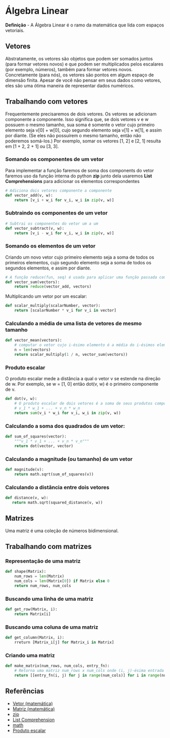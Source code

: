 # Álgebra Linear

**Definição** - A Álgebra Linear é o ramo da matemática que lida com espaços vetoriais.

## Vetores
Abstratamente, os vetores são objetos que podem ser somados juntos (para formar vetores novos) e que podem ser multiplicados pelos escalares (por exemplo, números), também para formar vetores novos. Concretamente (para nós), os vetores são pontos em algum espaço de dimensão finita. Apesar de você não pensar em seus dados como vetores, eles são uma ótima maneira de representar dados numéricos.

## Trabalhando com vetores
Frequentemente precisaremos de dois vetores. Os vetores se adicionam componente a componente. Isso significa que, se dois vetores v e w possuem o mesmo tamanho, sua soma é somente o vetor cujo primeiro elemento seja v[0] + w[0], cujo segundo elemento seja v[1] + w[1], e assim por diante. (Se eles não possuírem o mesmo tamanho, então não poderemos somá-los.) Por exemplo, somar os vetores [1, 2] e [2, 1] resulta em [1 + 2, 2 + 1] ou [3, 3].

### Somando os componentes de um vetor
Para implementar a função faremos de soma dos components do vetor faremos uso da função interna do python **zip** junto dela usaremos **List Comprehensions** para adicionar os elementos correspondentes
```python
# Adiciona dois vetores componente a componente
def vector_add(v, w):    
    return [v_i + w_i for v_i, w_i in zip(v, w)]
```

### Subtraindo os componentes de um vetor
```python
# Subtrai os componentes do vetor um a um
def vector_subtract(v, w):
    return [v_i - w_i for v_i, w_i in zip(v, w)]
```

### Somando os elementos de um vetor
Criando um novo vetor cujo primeiro elemento seja a soma de todos os primeiros elementos, cujo segundo elemento seja a soma de todos os segundos elementos, e assim por diante.
```python
# A função reduce(fun, seq) é usada para aplicar uma função passada como argumento a todos os elementos de uma lista. A função é definida no módulo 'functools'.
def vector_sum(vectors):
    return reduce(vector_add, vectors)

```
Multiplicando um vetor por um escalar:
```python
def scalar_multiply(scalarNumber, vector):
    return [scalarNumber * v_i for v_i in vector]
```

### Calculando a média de uma lista de vetores de mesmo tamanho
```python
def vector_mean(vectors):
    # computar o vetor cujo i-ésimo elemento é a média do i-ésimos elementos dos vetores de entrada
    n = len(vectors)
    return scalar_multiply(1 / n, vector_sum(vectors))
```

### Produto escalar
O produto escalar mede a distância a qual o vetor v se estende na direção de w. Por exemplo, se w = [1, 0] então dot(v, w) é o primeiro componente de v.
```python
def dot(v, w):
    # O produto escalar de dois vetores é a soma de seus produtos componente a componente.
    # v_1 * w_1 + ... + v_n * w_n
    return sum(v_i * w_i for v_i, w_i in zip(v, w))
```

### Calculando a soma dos quadrados de um vetor:
```python
def sum_of_squares(vector):
    """v_1 * v_1 + ... + v_n * v_n"""
    return dot(vector, vector)
```

### Calculando a magnitude (ou tamanho) de um vetor
```python
def magnitude(v):
    return math.sqrt(sum_of_squares(v))
```

### Calculando a distância entre dois vetores
```python
def distance(v, w):
   return math.sqrt(squared_distance(v, w))
```

## Matrizes
Uma matriz é uma coleção de números bidimensional.

## Trabalhando com matrizes

### Representação de uma matriz
```python
def shape(Matrix):
    num_rows = len(Matrix)
    num_cols = len(Matrix[0]) if Matrix else 0
    return num_rows, num_cols
```

### Buscando uma linha de uma matriz
```python
def get_row(Matrix, i):
    return Matrix[i]
```

### Buscando uma coluna de uma matriz
```python
def get_column(Matrix, i):
    rreturn [Matrix_i[j] for Matrix_i in Matrix]
```

### Criando uma matriz
```python
def make_matrix(num_rows, num_cols, entry_fn):
    # Retorna uma matriz num_rows x num_cols onde (i, j)-ésima entrada é a função definida entry_fn(i, j)
    return [[entry_fn(i, j) for j in range(num_cols)] for i in range(num_rows)]
```


## Referências
- [Vetor (matemática)](https://pt.wikipedia.org/wiki/Vetor_(matem%C3%A1tica))
- [Matriz (matemática)](https://pt.wikipedia.org/wiki/Matriz_(matem%C3%A1tica))
- [zip](http://devfuria.com.br/python/built-in-zip/)
- [List Comprehension](https://python-3-patterns-idioms-test.readthedocs.io/en/latest/Comprehensions.html)
- [math](https://docs.python.org/3/library/math.html)
- [Produto escalar](https://pt.wikipedia.org/wiki/Produto_escalar)